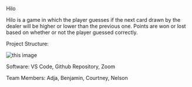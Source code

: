 Hilo

Hilo is a game in which the player guesses if the next card drawn by the dealer will be higher or lower than the previous one. Points are won or lost based on whether or not the player guessed correctly.

Project Structure:

![this image](https://github.com/drnodev/cse210-02/blob/main/class.png)

Software: 
VS Code,
Github Repository,
Zoom

Team Members:
Adja,
Benjamin,
Courtney,
Nelson
